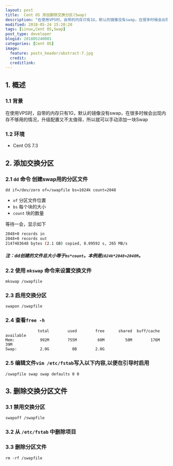 ```yaml
---
layout: post
title:  Cent OS 添加删除交换分区(Swap)
description: "在使用VPS时，自带的内存只有1G，默认的镜像没有swap，在很多时候会出现内存不够用的情况，升级配置又不太值得，所以就可以手动添加一块Swap."
modified: 2018-05-24 15:20:20
tags: [Linux,Cent OS,Swap]
post_type: developer
blogid: 201805240001
categories: [Cent OS]
image:
  feature: posts_header/abstract-7.jpg
  credit:
  creditlink:
---
```


## 1. 概述

### 1.1 背景

在使用VPS时，自带的内存只有1G，默认的镜像没有swap，在很多时候会出现内存不够用的情况，升级配置又不太值得，所以就可以手动添加一块Swap

### 1.2 环境

- Cent OS 7.3


## 2. 添加交换分区

### 2.1 `dd` 命令 创建swap用的分区文件

```
dd if=/dev/zero of=/swapfile bs=1024k count=2048
```

- `of` 分区文件位置
- `bs` 每个块的大小
- `count` 块的数量

等待一会，显示如下

```bash
2048+0 records in
2048+0 records out
2147483648 bytes (2.1 GB) copied, 8.09592 s, 265 MB/s
```

##### 注：dd创建的文件总大小等于`bs*count`。本例是`1024k*2048=2048M`。

### 2.2 使用 `mkswap` 命令来设置交换文件

```
mkswap /swapfile
```

### 2.3 启用交换分区

```
swapon /swapfile
```

### 2.4 查看`free -h`

```
              total        used        free      shared  buff/cache   available
Mem:           992M        755M         60M         50M        176M         39M
Swap:          2.0G          0B        2.0G
```

### 2.5 编辑文件`vim /etc/fstab`写入以下内容,以便在引导时启用

```
/swapfile swap swap defaults 0 0
```


## 3. 删除交换分区文件

### 3.1 禁用交换分区

```
swapoff /swapfile
```

### 3.2 从 `/etc/fstab` 中删除项目


### 3.3 删除分区文件

```
rm -rf /swapfile
```
